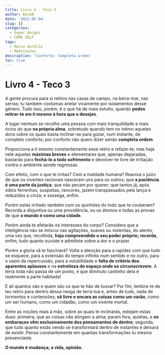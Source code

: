 ```yaml
---
title: Livro 4 - Teco 3
author: Keik@
date: '2022-05-04'
slug: []
categories:
  - Super Amigos
  - CORE SELF
tags:
  - Marco Aurélio
  - Meditações
description: 'Conforto: Completa ordem'
toc: true
---
```


# Livro 4 - Teco 3

A gente procura para si retiros nas casas de campo, na beira-mar, nas serras; tu também costumas anelar vivamente por isolamentos desse gênero. Tudo isso, porém, é o que há de mais estulto, quando **podes retirar-te em ti mesmo à hora que o desejes**.

A lugar nenhum se recolhe uma pessoa com mais tranquilidade e mais ócios do que **na própria alma**, sobretudo quando tem no íntimo aqueles dons sobre os quais basta inclinar-se para gozar, num instante, de completo conforto; por conforto não quero dizer senão **completa ordem**. 

Proporciona a ti mesmo constantemente esse retiro e refaze-te; mas haja nele aquelas **máximas breves** e elementares que, apenas deparadas, bastarão para **fechá-lo a todo sofrimento** e devolver-te livre de irritação contra o ambiente aonde regressas. 

Com efeito, com o que te irritas? Com a maldade humana? Reaviva o juízo de que os viventes racionais nasceram uns para os outros; que **a paciência é uma parte da justiça**; que não pecam por querer; que tantos já, após ódios ferrenhos, suspeitas, rancores, jazem transpassados pela lança e reduzidos a cinza; e sossega, enfim. 

Porém estás irritado também com os quinhões do todo que te couberam? Recorda a disjuntiva ou uma providência, ou os átomos e todas as provas de que **o mundo é como uma cidade**.

Porém ainda te afetarão os interesses do corpo? Considera que a inteligência não se imiscui nas agitações, suaves ou violentas, do alento, uma vez que, recolhida, **haja compreendido o seu poder próprio; recorda**, enfim, tudo quanto ouviste e admitiste sobre a dor e o prazer. 

Porém a gloria vã te fascinará? Volta a atenção para a rapidez com que tudo se esquece, para a extensão do tempo infinito num sentido e no outro, para o vazio da repercussão, para a volubilidade e **falta de critério dos aparentes aplausos** e na **estreiteza do espaço onde se circunscrevem**. A terra toda não passa de um ponto, e que diminuto cantinho dela é realmente a parte habitada! 

E ali quantos são e quem são os que te hão de louvar? Por fim, lembra-te de teu retiro para dentro dessa nesga de terra tua e, antes de tudo, nada de tormentos e contensões; **sê livre e encara as coisas como um varão**, como um ser humano, como um cidadão, como um vivente mortal. 

Entre as noções mais à mão, sobre as quais te inclinarás, estejam estas duas: primeira, que as coisas não atingem a alma; param fora, quietas, e **os embaraços vêm exclusivamente dos pensamentos de dentro**; segunda, que tudo quanto estás vendo se transformará dentro de instantes e deixará de existir. Pensa constantemente em quantas transformações tu mesmo presenciaste. 

**O mundo é mudança; a vida, opinião.**
